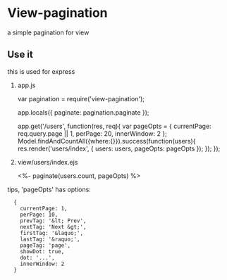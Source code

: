 View-pagination
===============
  a simple pagination for view

## Use it
  this is used for express


1. app.js

      var pagination = require('view-pagination');

      app.locals({
        paginate: pagination.paginate
      });

      app.get('/users', function(res, req){
        var pageOpts = {
          currentPage: req.query.page || 1,
          perPage: 20,
          innerWindow: 2
        };
        Model.findAndCountAll({where:{}}).success(function(users){
          res.render('users/index', { users: users, pageOpts: pageOpts });
        });
      });


2. view/users/index.ejs

      <%- paginate(users.count, pageOpts) %>


tips, 'pageOpts' has options:

      {
        currentPage: 1,
        perPage: 10,
        prevTag: '&lt; Prev',
        nextTag: 'Next &gt;',
        firstTag: '&laquo;',
        lastTag: '&raquo;',
        pageTag: 'page',
        showDot: true,
        dot: '...',
        innerWindow: 2
      }



